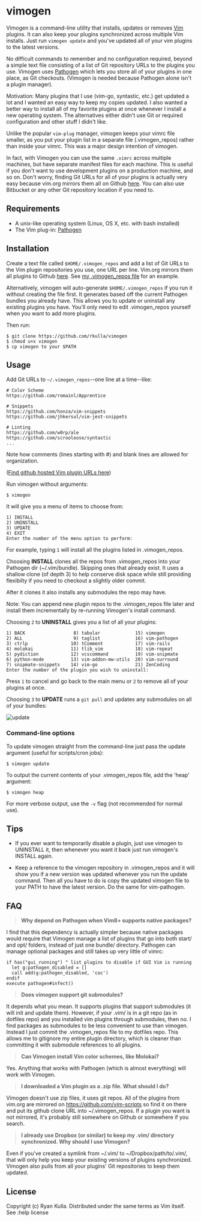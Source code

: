 # vimogen

Vimogen is a command-line utility that installs, updates or removes <a href="http://www.vim.org/">Vim</a> plugins. It can also keep your plugins synchronized across multiple Vim installs. Just run `vimogen update` and you've updated all of your vim plugins to the latest versions.

No difficult commands to remember and no configuration required, beyond a simple text file consisting of a list of Git repository URLs to the plugins you use. Vimogen uses <a href="https://github.com/tpope/vim-pathogen/">Pathogen</a> which lets you store all of your plugins in one place, as Git checkouts. (Vimogen is needed because Pathogen alone isn't a plugin manager).

Motivation: Many plugins that I use (vim-go, syntastic, etc.) get updated a lot and I wanted an easy way to keep my copies updated. I also wanted a better way to install all of my favorite plugins at once whenever I install a new operating system. The alternatives either didn't use Git or required configuration and other stuff I didn't like. 

Unlike the popular `vim-plug` manager, vimogen keeps your vimrc file smaller, as you put your plugin list in a separate file (.vimogen_repos) rather than inside your vimrc. This was a major design intention of vimogen.

In fact, with Vimogen you can use the same `.vimrc` across multiple machines, but have separate manifest files for each machine. This is useful if you don't want to use development plugins on a production machine, and so on.  Don't worry, finding Git URLs for all of your plugins is actually very easy because vim.org mirrors them all on Github <a href="https://github.com/vim-scripts">here</a>.  You can also use Bitbucket or any other Git repository location if you need to.

## Requirements

* A unix-like operating system (Linux, OS X, etc. with bash installed)
* The Vim plug-in: [Pathogen](https://github.com/tpope/vim-pathogen/ "Pathogen")

## Installation

Create a text file called `$HOME/.vimogen_repos` and add a list of Git URLs to the Vim plugin repositories you use, one URL per line. Vim.org mirrors them all plugins to Github <a href="https://github.com/vim-scripts">here</a>. See [my .vimogen_repos file](https://github.com/rkulla/vimrc/blob/master/.vimogen_repos) for an example.

Alternatively, vimogen will auto-generate `$HOME/.vimogen_repos` if you run it without creating the file first. It generates based off the current Pathogen bundles you already have. This allows you to update or uninstall any existing plugins you have. You'll only need to edit .vimogen_repos yourself when you want to add more plugins.

Then run:

    $ git clone https://github.com/rkulla/vimogen
    $ chmod u+x vimogen
    $ cp vimogen to your $PATH

## Usage

Add Git URLs to `~/.vimogen_repos`--one line at a time--like:

    # Color Scheme
    https://github.com/romainl/Apprentice
    
    # Snippets
    https://github.com/honza/vim-snippets
    https://github.com/jhkersul/vim-jest-snippets

    # Linting
    https://github.com/w0rp/ale
    https://github.com/scrooloose/syntastic
    ...

Note how comments (lines starting with #) and blank lines are allowed for organization.

(<a href="https://github.com/vim-scripts">Find github hosted Vim plugin URLs here</a>)

Run vimogen without arguments:

    $ vimogen

It will give you a menu of items to choose from:

    1) INSTALL
    2) UNINSTALL
    3) UPDATE
    4) EXIT
    Enter the number of the menu option to perform:

For example, typing `1` will install all the plugins listed in .vimogen_repos.

Choosing __INSTALL__ clones all the repos from .vimogen_repos into your Pathogen dir (~/.vim/bundle).
Skipping ones that already exist.  It uses a shallow clone (of depth 3) to help conserve disk space while still
providing flexibilty if you need to checkout a slightly older commit.

After it clones it also installs any submodules the repo may have.

Note: You can append new plugin repos to the .vimogen_repos file later and install them incrementally by re-running Vimogen's install command.

Choosing `2` to __UNINSTALL__ gives you a list of all your plugins:

    1) BACK                  8) tabular             15) vimogen
    2) ALL                   9) taglist             16) vim-pathogen
    3) ctrlp                10) tComment            17) vim-rails
    4) molokai              11) tlib_vim            18) vim-repeat
    5) pydiction            12) vcscommand          19) vim-snipmate
    6) python-mode          13) vim-addon-mw-utils  20) vim-surround
    7) snipmate-snippets    14) vim-go              21) ZenCoding
    Enter the number of the plugin you wish to uninstall:

Press `1` to cancel and go back to the main menu or `2` to remove all of your plugins at once.
    
Choosing `3` to __UPDATE__ runs a `git pull` and updates any submodules on all of your bundles:

![update](https://cloud.githubusercontent.com/assets/244283/17818417/5505c364-65f8-11e6-8dfc-0797c96cd06b.png)

### Command-line options

To update vimogen straight from the command-line just pass the update argument (useful for scripts/cron jobs):

    $ vimogen update

To output the current contents of your .vimogen_repos file, add the 'heap' argument:

    $ vimogen heap

For more verbose output, use the `-v` flag (not recommended for normal use).

## Tips

- If you ever want to temporarily disable a plugin, just use vimogen to UNINSTALL it, 
then whenever you want it back just run vimogen's INSTALL again.

- Keep a reference to the vimogen repository in .vimogen_repos and it will show you
if a new version was updated whenever you run the update command. Then all you have to do is
copy the updated vimogen file to your PATH to have the latest version. Do the same for
vim-pathogen.

## FAQ

> __Why depend on Pathogen when Vim8+ supports native packages?__

  I find that this dependency is actually simpler because native packages would require that
  Vimogen manage a list of plugins that go into both start/ and opt/ folders, instead of just one
  bundle/ directory. Pathogen can manage optional packages and still takes up very little of vimrc:

    if has("gui_running") " list plugins to disable if GUI Vim is running
      let g:pathogen_disabled = []
      call add(g:pathogen_disabled, 'coc')
    endif
    execute pathogen#infect() 

> __Does vimogen support git submodules?__

  It depends what you mean. It supports plugins that support submodules (it will init and update them).
  However, if your .vim/ is in a git repo (as in dotfiles repo) and you installed vim plugins through
  submodules, then no. I find packages as submodules to be less convenient to use than vimogen.
  Instead I just commit the .vimogen_repos file to my dotfiles repo.  This allows me to gitignore my
  entire plugin directory, which is cleaner than committing it with submodule references to all plugins.

> __Can Vimogen install Vim color schemes, like Molokai?__

Yes. Anything that works with Pathogen (which is almost everything)
will work with Vimogen.

> __I downloaded a Vim plugin as a .zip file. What should I do?__

Vimogen doesn't use zip files, it uses git repos. All of
the plugins from vim.org are mirrored on https://github.com/vim-scripts so
find it on there and put its github clone URL into ~/.vimogen_repos. If
a plugin you want is not mirrored, it's probably still somewhere on Github
or somewhere if you search.

> __I already use Dropbox (or similar) to keep my .vim/ directory synchronized. 
Why should I use Vimogen?__

Even if you've created a symlink from ~/.vim/ to ~/Dropbox/path/to/.vim/, that
will only help you keep your existing versions of plugins synchronized. Vimogen 
also pulls from all your plugins' Git repositories to keep them updated.

## License

Copyright (c) Ryan Kulla. Distributed under the same terms as Vim itself. See :help license

